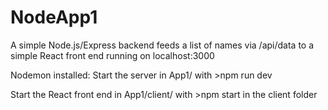 # NodeApp1

A simple Node.js/Express backend feeds a list of names via /api/data to a simple React front end running on localhost:3000



Nodemon installed: Start the server in App1/ with >npm run dev

Start the React front end in App1/client/ with >npm start in the client folder

